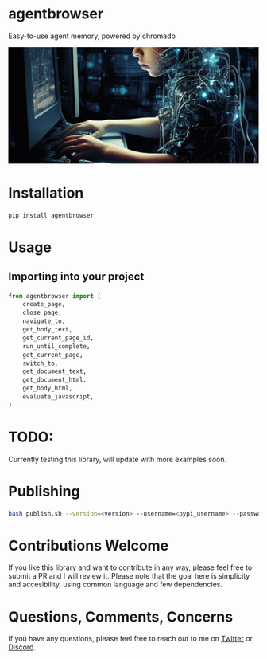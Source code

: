 # agentbrowser

Easy-to-use agent memory, powered by chromadb

<img src="resources/image.jpg">

# Installation

```bash
pip install agentbrowser
```

# Usage

## Importing into your project

```python
from agentbrowser import (
    create_page,
    close_page,
    navigate_to,
    get_body_text,
    get_current_page_id,
    run_until_complete,
    get_current_page,
    switch_to,
    get_document_text,
    get_document_html,
    get_body_html,
    evaluate_javascript,
)
```

# TODO:
Currently testing this library, will update with more examples soon.

# Publishing

```bash
bash publish.sh --version=<version> --username=<pypi_username> --password=<pypi_password>
```

# Contributions Welcome

If you like this library and want to contribute in any way, please feel free to submit a PR and I will review it. Please note that the goal here is simplicity and accesibility, using common language and few dependencies.

# Questions, Comments, Concerns

If you have any questions, please feel free to reach out to me on [Twitter](https://twitter.com/spatialweeb) or [Discord](@new.moon).

